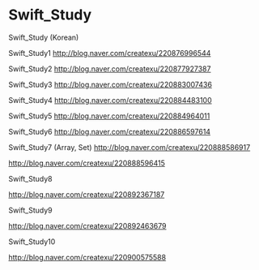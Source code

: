 # Swift_Study
Swift_Study (Korean)

Swift_Study1
http://blog.naver.com/createxu/220876996544

Swift_Study2
http://blog.naver.com/createxu/220877927387

Swift_Study3
http://blog.naver.com/createxu/220883007436

Swift_Study4
http://blog.naver.com/createxu/220884483100

Swift_Study5
http://blog.naver.com/createxu/220884964011

Swift_Study6
http://blog.naver.com/createxu/220886597614

Swift_Study7 (Array, Set)
http://blog.naver.com/createxu/220888586917

http://blog.naver.com/createxu/220888596415

Swift_Study8

http://blog.naver.com/createxu/220892367187

Swift_Study9

http://blog.naver.com/createxu/220892463679

Swift_Study10

http://blog.naver.com/createxu/220900575588
